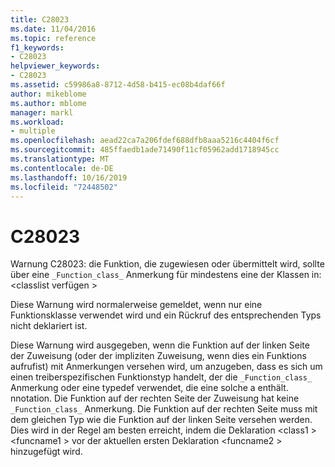 ```yaml
---
title: C28023
ms.date: 11/04/2016
ms.topic: reference
f1_keywords:
- C28023
helpviewer_keywords:
- C28023
ms.assetid: c59986a8-8712-4d58-b415-ec08b4daf66f
author: mikeblome
ms.author: mblome
manager: markl
ms.workload:
- multiple
ms.openlocfilehash: aead22ca7a206fdef688dfb8aaa5216c4404f6cf
ms.sourcegitcommit: 485ffaedb1ade71490f11cf05962add1718945cc
ms.translationtype: MT
ms.contentlocale: de-DE
ms.lasthandoff: 10/16/2019
ms.locfileid: "72448502"
---
```

# <a name="c28023"></a>C28023
Warnung C28023: die Funktion, die zugewiesen oder übermittelt wird, sollte über eine `_Function_class_` Anmerkung für mindestens eine der Klassen in: \<classlist verfügen >

 Diese Warnung wird normalerweise gemeldet, wenn nur eine Funktionsklasse verwendet wird und ein Rückruf des entsprechenden Typs nicht deklariert ist.

 Diese Warnung wird ausgegeben, wenn die Funktion auf der linken Seite der Zuweisung (oder der impliziten Zuweisung, wenn dies ein Funktions aufrufist) mit Anmerkungen versehen wird, um anzugeben, dass es sich um einen treiberspezifischen Funktionstyp handelt, der die `_Function_class_` Anmerkung oder eine typedef verwendet, die eine solche a enthält. nnotation. Die Funktion auf der rechten Seite der Zuweisung hat keine `_Function_class_` Anmerkung. Die Funktion auf der rechten Seite muss mit dem gleichen Typ wie die Funktion auf der linken Seite versehen werden. Dies wird in der Regel am besten erreicht, indem die Deklaration \<class1 > \<funcname1 > vor der aktuellen ersten Deklaration \<funcname2 > hinzugefügt wird.
